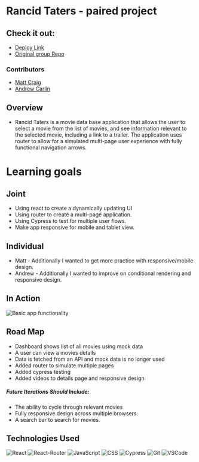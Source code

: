 # Rancid Taters - paired project

## Check it out:
* [Deploy Link](http://rancid-taters.surge.sh)
* [Original group Repo](https://github.com/mcraig2342/rancid-tomatillos)

### Contributors

* [Matt Craig](https://github.com/mcraig2342)
* [Andrew Carlin](https://github.com/AndieDrew)

## Overview

* Rancid Taters is a movie data base application that allows the user to select a movie from the list
of movies, and see information relevant to the selected movie, including a link to a trailer. The application
uses router to allow for a simulated multi-page user experience with fully functional navigation arrows.

# Learning goals

## Joint

* Using react to create a dynamically updating UI
* Using router to create a multi-page application.
* Using Cypress to test for multiple user flows.
* Make app responsive for mobile and tablet view.

## Individual

* Matt - Additionally I wanted to get more practice with responsive/mobile design.
* Andrew - Additionally I wanted to improve on conditional rendering and responsive design.

## In Action

![Basic app functionality](https://media.giphy.com/media/gtku0RGQGV7HlCIuhT/giphy.gif)

## Road Map

* Dashboard shows list of all movies using mock data
* A user can view a movies details
* Data is fetched from an API and mock data is no longer used
* Added router to simulate multiple pages
* Added cypress testing
* Added videos to details page and responsive design

##### Future Iterations Should Include:

* The ability to cycle through relevant movies
* Fully responsive design across multiple browsers.
* A search bar to search for movies.

## Technologies Used
<p >
<img alt="React" src="https://img.shields.io/badge/-React-211f20?logo=react&logoColor=61DAFB&style=for-the-badge"/>
<img alt="React-Router" src="https://img.shields.io/badge/-React%20Router-211f20?logo=react-router&logoColor=61DAFB&style=for-the-badge"/>
<img alt="JavaScript" src="https://img.shields.io/badge/-javascript-302f2f?logo=javascript&logoColor=F7DF1E&style=for-the-badge"/>
<img alt="CSS" src="https://img.shields.io/badge/-css-1572B6?logo=css3&logoColor=white&style=for-the-badge"/>
<img alt="Cypress" src="https://img.shields.io/badge/-cypress-black?logo=cypress&logoColor=white&style=for-the-badge"/>
<img alt="Git" src="https://img.shields.io/badge/-git-F0F0E8?logo=git&logoColor=F05032&style=for-the-badge"/>
<img alt="VSCode" src="https://img.shields.io/badge/-VSCode-2C2C32?logo=visual-studio-code&logoColor=007ACC&style=for-the-badge"/>
</p>
